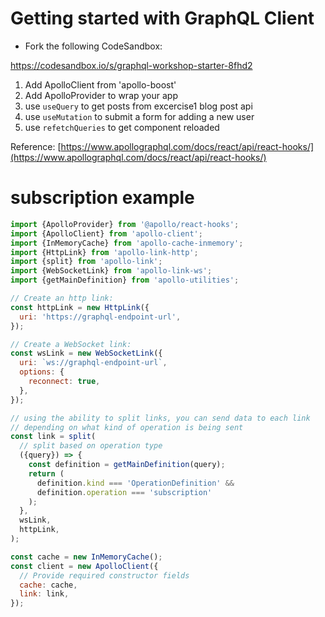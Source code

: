 # Getting started with GraphQL Client 

- Fork the following CodeSandbox:

https://codesandbox.io/s/graphql-workshop-starter-8fhd2

1. Add ApolloClient from 'apollo-boost'
2. Add ApolloProvider to wrap your app
3. use `useQuery` to get posts from excercise1 blog post api
4. use `useMutation` to submit a form for adding a new user
5. use `refetchQueries` to get component reloaded

Reference:
[https://www.apollographql.com/docs/react/api/react-hooks/](https://www.apollographql.com/docs/react/api/react-hooks/)

# subscription example

```javascript
import {ApolloProvider} from '@apollo/react-hooks';
import {ApolloClient} from 'apollo-client';
import {InMemoryCache} from 'apollo-cache-inmemory';
import {HttpLink} from 'apollo-link-http';
import {split} from 'apollo-link';
import {WebSocketLink} from 'apollo-link-ws';
import {getMainDefinition} from 'apollo-utilities';

// Create an http link:
const httpLink = new HttpLink({
  uri: 'https://graphql-endpoint-url',
});

// Create a WebSocket link:
const wsLink = new WebSocketLink({
  uri: `ws://graphql-endpoint-url`,
  options: {
    reconnect: true,
  },
});

// using the ability to split links, you can send data to each link
// depending on what kind of operation is being sent
const link = split(
  // split based on operation type
  ({query}) => {
    const definition = getMainDefinition(query);
    return (
      definition.kind === 'OperationDefinition' &&
      definition.operation === 'subscription'
    );
  },
  wsLink,
  httpLink,
);

const cache = new InMemoryCache();
const client = new ApolloClient({
  // Provide required constructor fields
  cache: cache,
  link: link,
});

```
